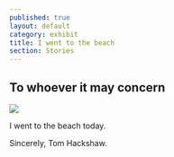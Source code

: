 ```yaml
---
published: true
layout: default
category: exhibit
title: I went to the beach
section: Stories
---
```


## To whoever it may concern
<img src="https://farm8.staticflickr.com/7629/16832427776_3dc636fbe5_o_d.jpg" >

I went to the beach today.

Sincerely,
Tom Hackshaw.